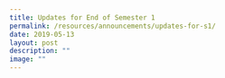 ```yaml
---
title: Updates for End of Semester 1
permalink: /resources/announcements/updates-for-s1/
date: 2019-05-13
layout: post
description: ""
image: ""
---
```

